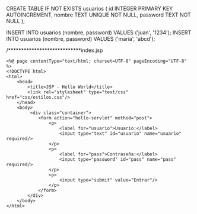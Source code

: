 CREATE TABLE IF NOT EXISTS usuarios (
    id INTEGER PRIMARY KEY AUTOINCREMENT,
    nombre TEXT UNIQUE NOT NULL,
    password TEXT NOT NULL
);



INSERT INTO usuarios (nombre, password) VALUES ('juan', '1234');
INSERT INTO usuarios (nombre, password) VALUES ('maria', 'abcd');

/****************************index.jsp
```
<%@ page contentType="text/html; charset=UTF-8" pageEncoding="UTF-8" %>
<!DOCTYPE html>
<html>
    <head>
        <title>JSP - Hello World</title>
        <link rel="stylesheet" type="text/css" href="css/estilos.css"/>
    </head>
    <body>
         <div class="container">
            <form action="hello-servlet" method="post">
                <p>
                    <label for="usuario">Usuario:</label>
                    <input type="text" id="usuario" name="usuario" required/>
                </p>
                <p>
                    <label for="pass">Contraseña:</label>
                    <input type="password" id="pass" name="pass" required/>
                </p>
                <p>
                    <input type="submit" value="Entrar"/>
                </p>
            </form>
        </div>
    </body>
</html>
``` 

